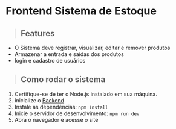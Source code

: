 # Frontend Sistema de Estoque

> ## Features

- O Sistema deve registrar, visualizar, editar e remover produtos
- Armazenar a entrada e saídas dos produtos
- login e cadastro de usuários

> ## Como rodar o sistema

1. Certifique-se de ter o Node.js instalado em sua máquina.
2. inicialize o [Backend](https://github.com/Renan04lima/backend-mind-case)
3. Instale as dependências: `npm install`
4. Inicie o servidor de desenvolvimento: `npm run dev`
5. Abra o navegador e acesse o site
